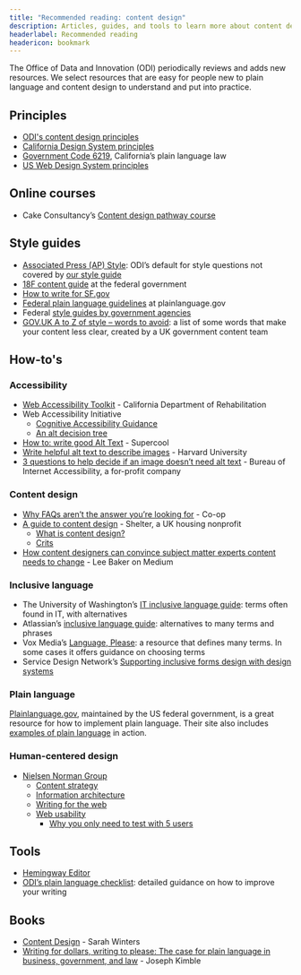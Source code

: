 ```yaml
---
title: "Recommended reading: content design"
description: Articles, guides, and tools to learn more about content design
headerlabel: Recommended reading
headericon: bookmark
---
```


<p class="text-lead">The Office of Data and Innovation (ODI) periodically reviews and adds new resources. We select resources that are easy for people new to plain language and content design to understand and put into practice.</p>

## Principles

* [ODI's content design principles](/content-design/principles/)
* [California Design System principles](https://designsystem.webstandards.ca.gov/principles/)
* [Government Code 6219](https://leginfo.legislature.ca.gov/faces/codes_displaySection.xhtml?sectionNum=6219.&lawCode=GOV), California’s plain language law
* [US Web Design System principles](https://designsystem.digital.gov/design-principles/)

## Online courses

* Cake Consultancy’s [Content design pathway course](https://cakeconsultancy.com/product/content-design-pathway-course/)

## Style guides

* [Associated Press (AP) Style](https://store.stylebooks.com/): ODI’s default for style questions not covered by [our style guide](/content-design/odi-style-guide/)
* [18F content guide](https://guides.18f.gov/content-guide/) at the federal government
* [How to write for SF.gov](https://sfdigitalservices.gitbook.io/style-guide/city-standards)
* [Federal plain language guidelines](https://www.plainlanguage.gov/guidelines/) at plainlanguage.gov
* Federal [style guides by government agencies](https://digital.gov/resources/style-guides-by-government-agencies/)
* [GOV.UK A to Z of style – words to avoid](https://www.gov.uk/guidance/style-guide/a-to-z-of-gov-uk-style#words-to-avoid): a list of some words that make your content less clear, created by a UK government content team

## How-to's

### Accessibility

* [Web Accessibility Toolkit](https://dor.ca.gov/Home/WebAccessibilityToolkit) - California Department of Rehabilitation
* Web Accessibility Initiative
  * [Cognitive Accessibility Guidance](https://www.w3.org/WAI/WCAG2/supplemental/#-cognitive-accessibility-guidance)
  * [An alt decision tree](https://www.w3.org/WAI/tutorials/images/decision-tree/)
* [How to: write good Alt Text](https://supercooldesign.co.uk/blog/how-to-write-good-alt-text) - Supercool
* [Write helpful alt text to describe images](https://accessibility.huit.harvard.edu/describe-content-images) - Harvard University
* [3 questions to help decide if an image doesn’t need alt text](https://www.boia.org/blog/3-questions-to-help-decide-if-an-image-doesnt-need-alt-text) - Bureau of Internet Accessibility, a for-profit company

### Content design

* [Why FAQs aren’t the answer you’re looking for](https://digitalblog.coop.co.uk/2018/09/13/why-faqs-arent-the-answer-youve-been-looking-for/) - Co-op
* [A guide to content design](https://design.shelter.org.uk/digital-framework/a-guide-to-content-design) - Shelter, a UK housing nonprofit
  * [What is content design?](https://design.shelter.org.uk/digital-framework/a-guide-to-content-design#Aguidetocontentdesign-Whatiscontentdesign?)
  * [Crits](https://design.shelter.org.uk/digital-framework/a-guide-to-content-design#Aguidetocontentdesign-Crits)
* [How content designers can convince subject matter experts content needs to change](https://medium.com/@WordsThatServe/how-content-designers-can-convince-subject-matter-experts-content-needs-to-change-522bde5fc6eb) - Lee Baker on Medium

### Inclusive language

* The University of Washington’s [IT inclusive language guide](https://itconnect.uw.edu/guides-by-topic/identity-diversity-inclusion/inclusive-language-guide/): terms often found in IT, with alternatives
* Atlassian’s [inclusive language guide](https://atlassian.design/content/inclusive-writing): alternatives to many terms and phrases
* Vox Media’s [Language, Please](https://languageplease.org/): a resource that defines many terms. In some cases it offers guidance on choosing terms
* Service Design Network’s [Supporting inclusive forms design with design systems](https://www.service-design-network.org/community-knowledge/supporting-inclusive-form-design-with-design-systems)

### Plain language

[Plainlanguage.gov](https://www.plainlanguage.gov/), maintained by the US federal government, is a great resource for how to implement plain language. Their site also includes [examples of plain language](https://www.plainlanguage.gov/examples/) in action.

### Human-centered design

* [Nielsen Norman Group](https://www.nngroup.com/articles/)
  * [Content strategy](https://www.nngroup.com/topic/content-strategy/)
  * [Information architecture](https://www.nngroup.com/topic/information-architecture/)
  * [Writing for the web](https://www.nngroup.com/topic/writing-web/)
  * [Web usability](https://www.nngroup.com/topic/web-usability/)
    * [Why you only need to test with 5 users](https://www.nngroup.com/articles/why-you-only-need-to-test-with-5-users/)
   
## Tools

* [Hemingway Editor](http://hemingwayapp.com/)
* [ODI’s plain language checklist](/content-design/plain-language-checklist/): detailed guidance on how to improve your writing

## Books

* [Content Design](https://contentdesign.london/shop/content-design-by-sarah-winters-paperback) - Sarah Winters
* [Writing for dollars, writing to please: The case for plain language in business, government, and law](https://a.co/d/3bHM6Md) - Joseph Kimble
